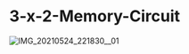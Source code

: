 # 3-x-2-Memory-Circuit
![IMG_20210524_221830__01](https://user-images.githubusercontent.com/16750846/132138560-c14592a5-8754-4870-9a49-87763975f879.jpg)



